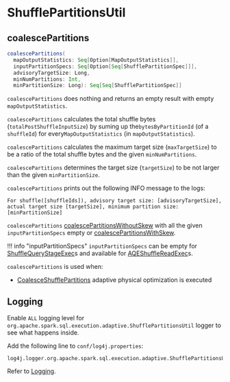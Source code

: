 # ShufflePartitionsUtil

## <span id="coalescePartitions"> coalescePartitions

```scala
coalescePartitions(
  mapOutputStatistics: Seq[Option[MapOutputStatistics]],
  inputPartitionSpecs: Seq[Option[Seq[ShufflePartitionSpec]]],
  advisoryTargetSize: Long,
  minNumPartitions: Int,
  minPartitionSize: Long): Seq[Seq[ShufflePartitionSpec]]
```

`coalescePartitions` does nothing and returns an empty result with empty `mapOutputStatistics`.

`coalescePartitions` calculates the total shuffle bytes (`totalPostShuffleInputSize`) by suming up the`bytesByPartitionId` (of a `shuffleId`) for every`MapOutputStatistics` (in `mapOutputStatistics`).

`coalescePartitions` calculates the maximum target size (`maxTargetSize`) to be a ratio of the total shuffle bytes and the given `minNumPartitions`.

`coalescePartitions` determines the target size (`targetSize`) to be not larger than the given `minPartitionSize`.

`coalescePartitions` prints out the following INFO message to the logs:

```text
For shuffle([shuffleIds]), advisory target size: [advisoryTargetSize],
actual target size [targetSize], minimum partition size: [minPartitionSize]
```

`coalescePartitions` [coalescePartitionsWithoutSkew](#coalescePartitionsWithoutSkew) with all the given `inputPartitionSpecs` empty or [coalescePartitionsWithSkew](#coalescePartitionsWithSkew).

!!! info "inputPartitionSpecs"
    `inputPartitionSpecs` can be empty for [ShuffleQueryStageExec](../physical-operators/ShuffleQueryStageExec.md)s and available for [AQEShuffleReadExec](../physical-operators/AQEShuffleReadExec.md)s.

`coalescePartitions` is used when:

* [CoalesceShufflePartitions](../physical-optimizations/CoalesceShufflePartitions.md) adaptive physical optimization is executed

## Logging

Enable `ALL` logging level for `org.apache.spark.sql.execution.adaptive.ShufflePartitionsUtil` logger to see what happens inside.

Add the following line to `conf/log4j.properties`:

```text
log4j.logger.org.apache.spark.sql.execution.adaptive.ShufflePartitionsUtil=ALL
```

Refer to [Logging](../spark-logging.md).
